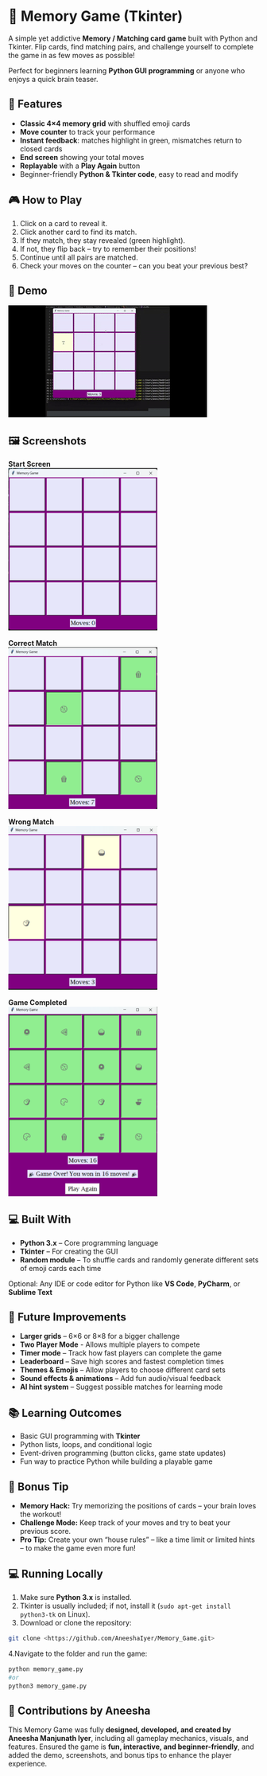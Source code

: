 # 🧠 Memory Game (Tkinter)

A simple yet addictive **Memory / Matching card game** built with Python and Tkinter. Flip cards, find matching pairs, and challenge yourself to complete the game in as few moves as possible!  

Perfect for beginners learning **Python GUI programming** or anyone who enjoys a quick brain teaser.  


## 🌟 Features

- **Classic 4×4 memory grid** with shuffled emoji cards  
- **Move counter** to track your performance  
- **Instant feedback**: matches highlight in green, mismatches return to closed cards  
- **End screen** showing your total moves  
- **Replayable** with a **Play Again** button  
- Beginner-friendly **Python & Tkinter code**, easy to read and modify
  

## 🎮 How to Play

1. Click on a card to reveal it.  
2. Click another card to find its match.  
3. If they match, they stay revealed (green highlight).  
4. If not, they flip back – try to remember their positions!  
5. Continue until all pairs are matched.  
6. Check your moves on the counter – can you beat your previous best?
   

## 🎥 Demo

![Game demo](Screenshots/Demo_game.gif)  


## 🖼 Screenshots

**Start Screen**  
<img src="Screenshots/Start.png" width="300">

**Correct Match**  
<img src="Screenshots/Match.png" width="300">

**Wrong Match**  
<img src="Screenshots/Wrongmatch.png" width="300">

**Game Completed**  
<img src="Screenshots/Finish.png" width="300">


## 💻 Built With

- **Python 3.x** – Core programming language  
- **Tkinter** – For creating the GUI  
- **Random module** – To shuffle cards and randomly generate different sets of emoji cards each time 

Optional: Any IDE or code editor for Python like **VS Code**, **PyCharm**, or **Sublime Text**  


## 🔮 Future Improvements

- **Larger grids** – 6×6 or 8×8 for a bigger challenge
- **Two Player Mode** - Allows multiple players to compete
- **Timer mode** – Track how fast players can complete the game  
- **Leaderboard** – Save high scores and fastest completion times  
- **Themes & Emojis** – Allow players to choose different card sets  
- **Sound effects & animations** – Add fun audio/visual feedback  
- **AI hint system** – Suggest possible matches for learning mode  


## 📚 Learning Outcomes

- Basic GUI programming with **Tkinter**  
- Python lists, loops, and conditional logic  
- Event-driven programming (button clicks, game state updates)  
- Fun way to practice Python while building a playable game


## 🎁 Bonus Tip

- **Memory Hack:** Try memorizing the positions of cards – your brain loves the workout!  
- **Challenge Mode:** Keep track of your moves and try to beat your previous score.  
- **Pro Tip:** Create your own “house rules” – like a time limit or limited hints – to make the game even more fun!


## 💻 Running Locally

1. Make sure **Python 3.x** is installed.  
2. Tkinter is usually included; if not, install it (`sudo apt-get install python3-tk` on Linux).  
3. Download or clone the repository:  
```bash 
git clone <https://github.com/AneeshaIyer/Memory_Game.git> 
```
4.Navigate to the folder and run the game:
 ```bash
python memory_game.py
#or
python3 memory_game.py
```


## 🤝 Contributions by Aneesha

This Memory Game was fully **designed, developed, and created by Aneesha Manjunath Iyer**, including all gameplay mechanics, visuals, and features. Ensured the game is **fun, interactive, and beginner-friendly**, and added the demo, screenshots, and bonus tips to enhance the player experience.  

  
